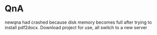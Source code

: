 # QnA
newqna had crashed because disk memory becomes full after trying to install pdf2docx. Download project for use, all switch to a new server

